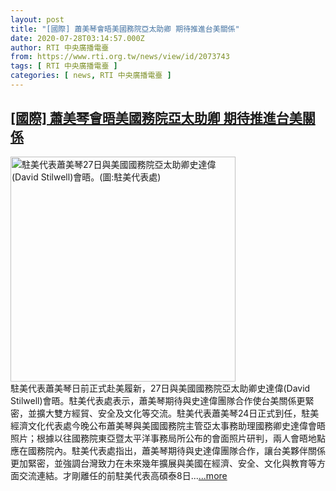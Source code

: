 ```yaml
---
layout: post
title: "[國際] 蕭美琴會晤美國務院亞太助卿 期待推進台美關係"
date: 2020-07-28T03:14:57.000Z
author: RTI 中央廣播電臺
from: https://www.rti.org.tw/news/view/id/2073743
tags: [ RTI 中央廣播電臺 ]
categories: [ news, RTI 中央廣播電臺 ]
---
```

<!--1595906097000-->
[[國際] 蕭美琴會晤美國務院亞太助卿 期待推進台美關係](https://www.rti.org.tw/news/view/id/2073743)
------

<div>
<img src="https://static.rti.org.tw/assets/thumbnails/2020/07/28/2850044769b2f061f107f5113fb62bc7.jpg" width="360" alt="駐美代表蕭美琴27日與美國國務院亞太助卿史達偉(David Stilwell)會晤。(圖:駐美代表處)" title="駐美代表蕭美琴27日與美國國務院亞太助卿史達偉(David Stilwell)會晤。(圖:駐美代表處)"><br>駐美代表蕭美琴日前正式赴美履新，27日與美國國務院亞太助卿史達偉(David Stilwell)會晤。駐美代表處表示，蕭美琴期待與史達偉團隊合作使台美關係更緊密，並擴大雙方經貿、安全及文化等交流。駐美代表蕭美琴24日正式到任，駐美經濟文化代表處今晚公布蕭美琴與美國國務院主管亞太事務助理國務卿史達偉會晤照片；根據以往國務院東亞暨太平洋事務局所公布的會面照片研判，兩人會晤地點應在國務院內。駐美代表處指出，蕭美琴期待與史達偉團隊合作，讓台美夥伴關係更加緊密，並強調台灣致力在未來幾年擴展與美國在經濟、安全、文化與教育等方面交流連結。才剛離任的前駐美代表高碩泰8日...<a target="_blank" href="https://www.rti.org.tw/news/view/id/2073743">...more</a>
</div>
